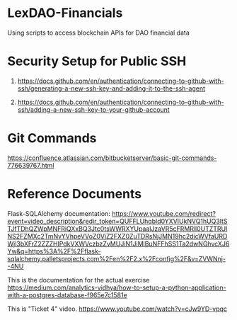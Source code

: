 # LexDAO-Financials
Using scripts to access blockchain APIs for DAO financial data


# Security Setup for Public SSH

  1. https://docs.github.com/en/authentication/connecting-to-github-with-ssh/generating-a-new-ssh-key-and-adding-it-to-the-ssh-agent

  2. https://docs.github.com/en/authentication/connecting-to-github-with-ssh/adding-a-new-ssh-key-to-your-github-account


# Git Commands
https://confluence.atlassian.com/bitbucketserver/basic-git-commands-776639767.html

# Reference Documents
Flask-SQLAlchemy documentation: 
https://www.youtube.com/redirect?event=video_description&redir_token=QUFFLUhqbld0YXVIUkNVQ1hUQ3ltSTJfTDhQZWpMNFRiQXxBQ3Jtc0tsWWRXYUpaalJzaVR5cFRMRll0UTZTRUlNS2FZMXc2TmNvYVhpeVVoZ0VjZ2FXZ0ZuTDRsNjJMN19hc2dicWVfaURDWjl3bXFrZ2ZZZHlPdkVXWVczbzZvMUJiN1JiMlBuNFFhSS1Ta2dwNGhvcXJ6Yw&q=https%3A%2F%2Fflask-sqlalchemy.palletsprojects.com%2Fen%2F2.x%2Fconfig%2F&v=ZVWNnj--4NU

This is the documentation for the actual exercise
https://medium.com/analytics-vidhya/how-to-setup-a-python-application-with-a-postgres-database-f965e7c1581e

This is "Ticket 4" video.
https://www.youtube.com/watch?v=cJw9YD-vpqc
